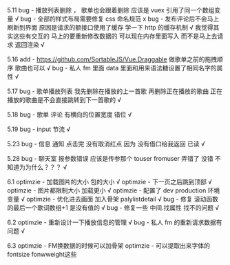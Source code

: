5.11
bug - 播放列表删除 ， 歌单也会跟着删除 应该是 vuex 引用了同一个数组变量 √
bug - 全部的样式布局需要修复 css 命名规范 x
bug - 发布评论后不会马上刷新到界面 原因是请求的额接口使用了缓存 学一下 http 的缓存机制 √ 我觉得其实这些有交互的 马上的要重新修改数据的 可以现在内存里面写入 而不是马上去请求 返回渲染 √

5.16
add - https://github.com/SortableJS/Vue.Draggable 做歌单之前的拖拽顺序 歌曲也可以 √
bug - 私人 fm 里面 data 里面和用来语法糖设置了相同名字的属性 √

5.17
bug - 歌单播放列表 我先删除在播放的上一首歌 再删除正在播放的歌曲 正在播放的歌曲是不会直接跳转到下一首歌的 √

5.18
bug - 歌单 评论 有横向的位置宽度 错位 √

5.19
bug - input 节流 √

5.23
bug - 信息 通知 点击完 没有取消红点 因为 没有借口给我返回 已读 √

5.28
bug - 聊天室 报参数错误 应该是传参那个 touser fromuser 弄错了 没错 不知道为为什么？？？ √

6.1
optimzie - 加载图片的大小 包的大小 √
optimzie - 下一页之后跳到顶部 √
optimzie - 图片都限制大小 加载更小 √
optimzie - 配置了 dev production 环境变量 √
optimzie - 优化进去画面 加入骨架 palylistdetail √
bug - 修复 滚动函数的最后一个歌词数组+1 是没有值的 √
bug - 修复一些 中间.找属性 找不的问题 √

6.2
optimzie - 重新设计一下播放信息的管理 √
bug - 私人 fm 的重新请求数据有问题  √

6.3
optimzie - FM换数据的时候可以加骨架
optimzie - 可以提取出来字体的fontsize fonwweight这些
